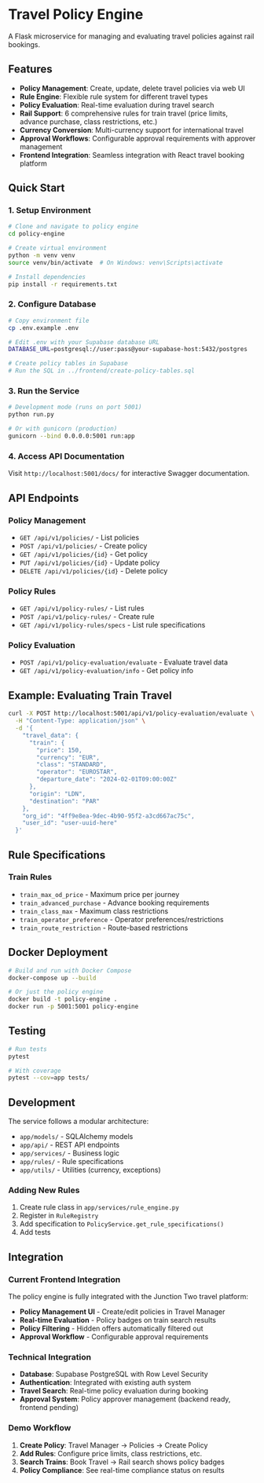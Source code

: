 # Travel Policy Engine

A Flask microservice for managing and evaluating travel policies against rail bookings.

## Features

- **Policy Management**: Create, update, delete travel policies via web UI
- **Rule Engine**: Flexible rule system for different travel types
- **Policy Evaluation**: Real-time evaluation during travel search
- **Rail Support**: 6 comprehensive rules for train travel (price limits, advance purchase, class restrictions, etc.)
- **Currency Conversion**: Multi-currency support for international travel
- **Approval Workflows**: Configurable approval requirements with approver management
- **Frontend Integration**: Seamless integration with React travel booking platform

## Quick Start

### 1. Setup Environment

```bash
# Clone and navigate to policy engine
cd policy-engine

# Create virtual environment
python -m venv venv
source venv/bin/activate  # On Windows: venv\Scripts\activate

# Install dependencies
pip install -r requirements.txt
```

### 2. Configure Database

```bash
# Copy environment file
cp .env.example .env

# Edit .env with your Supabase database URL
DATABASE_URL=postgresql://user:pass@your-supabase-host:5432/postgres

# Create policy tables in Supabase
# Run the SQL in ../frontend/create-policy-tables.sql
```

### 3. Run the Service

```bash
# Development mode (runs on port 5001)
python run.py

# Or with gunicorn (production)
gunicorn --bind 0.0.0.0:5001 run:app
```

### 4. Access API Documentation

Visit `http://localhost:5001/docs/` for interactive Swagger documentation.

## API Endpoints

### Policy Management
- `GET /api/v1/policies/` - List policies
- `POST /api/v1/policies/` - Create policy
- `GET /api/v1/policies/{id}` - Get policy
- `PUT /api/v1/policies/{id}` - Update policy
- `DELETE /api/v1/policies/{id}` - Delete policy

### Policy Rules
- `GET /api/v1/policy-rules/` - List rules
- `POST /api/v1/policy-rules/` - Create rule
- `GET /api/v1/policy-rules/specs` - List rule specifications

### Policy Evaluation
- `POST /api/v1/policy-evaluation/evaluate` - Evaluate travel data
- `GET /api/v1/policy-evaluation/info` - Get policy info

## Example: Evaluating Train Travel

```bash
curl -X POST http://localhost:5001/api/v1/policy-evaluation/evaluate \
  -H "Content-Type: application/json" \
  -d '{
    "travel_data": {
      "train": {
        "price": 150,
        "currency": "EUR",
        "class": "STANDARD",
        "operator": "EUROSTAR",
        "departure_date": "2024-02-01T09:00:00Z"
      },
      "origin": "LDN",
      "destination": "PAR"
    },
    "org_id": "4ff9e8ea-9dec-4b90-95f2-a3cd667ac75c",
    "user_id": "user-uuid-here"
  }'
```

## Rule Specifications

### Train Rules
- `train_max_od_price` - Maximum price per journey
- `train_advanced_purchase` - Advance booking requirements
- `train_class_max` - Maximum class restrictions
- `train_operator_preference` - Operator preferences/restrictions
- `train_route_restriction` - Route-based restrictions

## Docker Deployment

```bash
# Build and run with Docker Compose
docker-compose up --build

# Or just the policy engine
docker build -t policy-engine .
docker run -p 5001:5001 policy-engine
```

## Testing

```bash
# Run tests
pytest

# With coverage
pytest --cov=app tests/
```

## Development

The service follows a modular architecture:

- `app/models/` - SQLAlchemy models
- `app/api/` - REST API endpoints  
- `app/services/` - Business logic
- `app/rules/` - Rule specifications
- `app/utils/` - Utilities (currency, exceptions)

### Adding New Rules

1. Create rule class in `app/services/rule_engine.py`
2. Register in `RuleRegistry`
3. Add specification to `PolicyService.get_rule_specifications()`
4. Add tests

## Integration

### **Current Frontend Integration**

The policy engine is fully integrated with the Junction Two travel platform:

- **Policy Management UI** - Create/edit policies in Travel Manager
- **Real-time Evaluation** - Policy badges on train search results  
- **Policy Filtering** - Hidden offers automatically filtered out
- **Approval Workflow** - Configurable approval requirements

### **Technical Integration**

- **Database**: Supabase PostgreSQL with Row Level Security
- **Authentication**: Integrated with existing auth system
- **Travel Search**: Real-time policy evaluation during booking
- **Approval System**: Policy approver management (backend ready, frontend pending)

### **Demo Workflow**

1. **Create Policy**: Travel Manager → Policies → Create Policy
2. **Add Rules**: Configure price limits, class restrictions, etc.
3. **Search Trains**: Book Travel → Rail search shows policy badges
4. **Policy Compliance**: See real-time compliance status on results